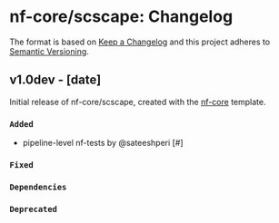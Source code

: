 # nf-core/scscape: Changelog

The format is based on [Keep a Changelog](https://keepachangelog.com/en/1.0.0/)
and this project adheres to [Semantic Versioning](https://semver.org/spec/v2.0.0.html).

## v1.0dev - [date]

Initial release of nf-core/scscape, created with the [nf-core](https://nf-co.re/) template.

### `Added`

- pipeline-level nf-tests by @sateeshperi [#]

### `Fixed`

### `Dependencies`

### `Deprecated`
